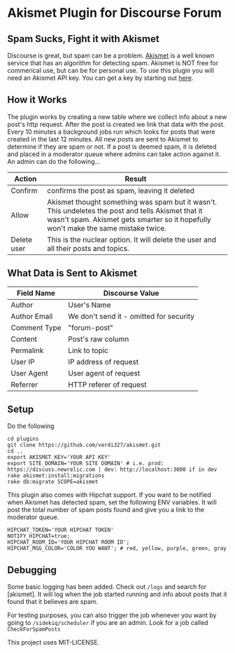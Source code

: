 # Akismet Plugin for Discourse Forum

## Spam Sucks, Fight it with Akismet

Discourse is great, but spam can be a problem. [Akismet](http://akismet.com/) is a well known service that has an
algorithm for detecting spam.  Akismet is NOT free for commerical use, but can be for personal use.  To use this 
plugin you will need an Akismet API key.  You can get a key by starting out [here](http://akismet.com/plans/).

## How it Works
The plugin works by creating a new table where we collect info about a new post's http request.  After the post is created 
we link that data with the post.  Every 10 minutes a background jobs run which looks for posts that were created in the last 12 minutes.
All new posts are sent to Akismet to determine if they are spam or not.  If a post is deemed spam, it is deleted and placed in
a moderator queue where admins can take action against it. An admin can do the following...

Action          | Result
-------------   | -------------
Confirm         | confirms the post as spam, leaving it deleted
Allow           | Akismet thought something was spam but it wasn't. This undeletes the post and tells Akismet that it wasn't spam. Akismet gets smarter so it hopefully won't make the same mistake twice. 
Delete user     | This is the nuclear option. It will delete the user and all their posts and topics.

## What Data is Sent to Akismet

Field Name    | Discourse Value
------------- | -------------
Author        | User's Name
Author Email  | We don't send it - omitted for security
Comment Type  | "forum-post"
Content       | Post's raw column
Permalink     | Link to topic
User IP       | IP address of request
User Agent    | User agent of request
Referrer      | HTTP referer of request

## Setup

Do the following
````
cd plugins
git clone https://github.com/verdi327/akismet.git
cd ..
export AKISMET_KEY='YOUR API KEY'
export SITE_DOMAIN='YOUR SITE DOMAIN' # i.e. prod: https://discuss.newrelic.com | dev: http://localhost:3000 if in dev
rake akismet:install:migrations
rake db:migrate SCOPE=akismet
````

This plugin also comes with Hipchat support.  If you want to be notified when Akismet has detected spam, set the following ENV variables. It will post the total number of spam posts found and give you a link to the moderator queue.

````
HIPCHAT_TOKEN='YOUR HIPCHAT TOKEN'
NOTIFY_HIPCHAT=true;
HIPCHAT_ROOM_ID='YOUR HIPCHAT ROOM ID';
HIPCHAT_MSG_COLOR='COLOR YOU WANT'; # red, yellow, purple, green, gray
````

## Debugging
Some basic logging has been added.  Check out `/logs` and search for [akismet].  It will log when the job started running and info about posts that it found that it believes are spam.

For testing purposes, you can also trigger the job whenever you want by going to `/sidekiq/scheduler` if you are an admin.  Look for a job called `CheckForSpamPosts`


This project uses MIT-LICENSE.
